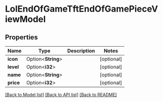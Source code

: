 # LolEndOfGameTftEndOfGamePieceViewModel

## Properties

Name | Type | Description | Notes
------------ | ------------- | ------------- | -------------
**icon** | Option<**String**> |  | [optional]
**level** | Option<**i32**> |  | [optional]
**name** | Option<**String**> |  | [optional]
**price** | Option<**i32**> |  | [optional]

[[Back to Model list]](../README.md#documentation-for-models) [[Back to API list]](../README.md#documentation-for-api-endpoints) [[Back to README]](../README.md)


